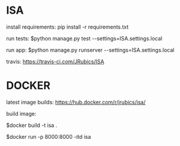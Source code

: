 # ISA
install requirements:
pip install -r requirements.txt

run tests:
$python manage.py test --settings=ISA.settings.local

run app:
$python manage.py runserver --settings=ISA.settings.local

travis:
https://travis-ci.com/JRubics/ISA

# DOCKER
latest image builds: https://hub.docker.com/r/jrubics/isa/

build image:

$docker build -t isa .

$docker run -p 8000:8000 -itd isa
